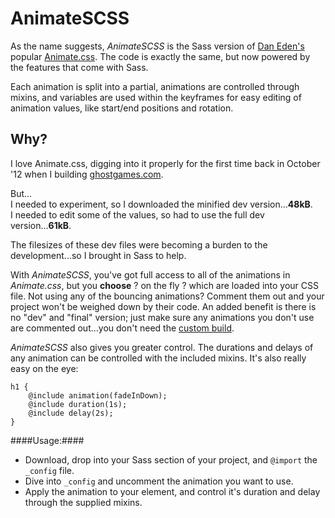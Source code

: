 AnimateSCSS
===========

As the name suggests, _AnimateSCSS_ is the Sass version of [Dan Eden's](http://daneden.me/) popular [Animate.css](https://github.com/daneden/animate.css/blob/master/animate.css). The code is exactly the same, but now powered by the features that come with Sass.

Each animation is split into a partial, animations are controlled through mixins, and variables are used within the keyframes for easy editing of animation values, like start/end positions and rotation.

## Why? ##
I love Animate.css, digging into it properly for the first time back in October '12 when I building [ghostgames.com](http://ghostgames.com/).

But...  
I needed to experiment, so I downloaded the minified dev version...__48kB__.  
I needed to edit some of the values, so had to use the full dev version...__61kB__.

The filesizes of these dev files were becoming a burden to the development...so I brought in Sass to help.

With _AnimateSCSS_, you've got full access to all of the animations in *Animate.css*, but you __choose__ ? on the fly ? which are loaded into your CSS file. Not using any of the bouncing animations? Comment them out and your project won't be weighed down by their code. An added benefit is there is no "dev" and "final" version; just make sure any animations you don't use are commented out...you don't need the [custom build](http://daneden.me/animate/build/).

_AnimateSCSS_ also gives you greater control. The durations and delays of any animation can be controlled with the included mixins. It's also really easy on the eye:

    h1 {
        @include animation(fadeInDown);
        @include duration(1s);
        @include delay(2s);
    }

####Usage:####

* Download, drop into your Sass section of your project, and `@import` the `_config` file.
* Dive into `_config` and uncomment the animation you want to use.
* Apply the animation to your element, and control it's duration and delay through the supplied mixins.

